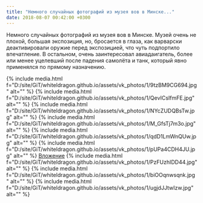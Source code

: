 ```yaml
---
title: "Немного случайных фотографий из музея вов в Минске..."
date: 2018-08-07 00:42:00 +0300
---
```


Немного случайных фотографий из музея вов в Минске. Музей очень не плохой, большая экспозиция, но, бросается в глаза, как варварски деактивировали оружие перед экспозицией, что чуть подпортило впечатление. В остальном, очень заинтересовал авиадаигатель, более или менее уцелевший после падения самолёта и танк, который явно применялся по прямому назначению.


{% include media.html f="D:/site/GiT/whiteldragon.github.io/assets/vk_photos/1/9tzBM9CG694.jpg" alt="" %}
{% include media.html f="D:/site/GiT/whiteldragon.github.io/assets/vk_photos/1/QevICsIfmFE.jpg" alt="" %}
{% include media.html f="D:/site/GiT/whiteldragon.github.io/assets/vk_photos/1/NYcZUDQBsTw.jpg" alt="" %}
{% include media.html f="D:/site/GiT/whiteldragon.github.io/assets/vk_photos/1/M_GfsTj7m3o.jpg" alt="" %}
{% include media.html f="D:/site/GiT/whiteldragon.github.io/assets/vk_photos/1/qdD1LmWnQUw.jpg" alt="" %}
{% include media.html f="D:/site/GiT/whiteldragon.github.io/assets/vk_photos/1/pUPa4CDH4JU.jpg" alt="" %}
[Вложение](https://vk.com/photo41076938_456244049)
{% include media.html f="D:/site/GiT/whiteldragon.github.io/assets/vk_photos/1/PzFUzhIDD44.jpg" alt="" %}
{% include media.html f="D:/site/GiT/whiteldragon.github.io/assets/vk_photos/1/biOOqnwsqnk.jpg" alt="" %}
{% include media.html f="D:/site/GiT/whiteldragon.github.io/assets/vk_photos/1/ugjdJJtwIzw.jpg" alt="" %}
